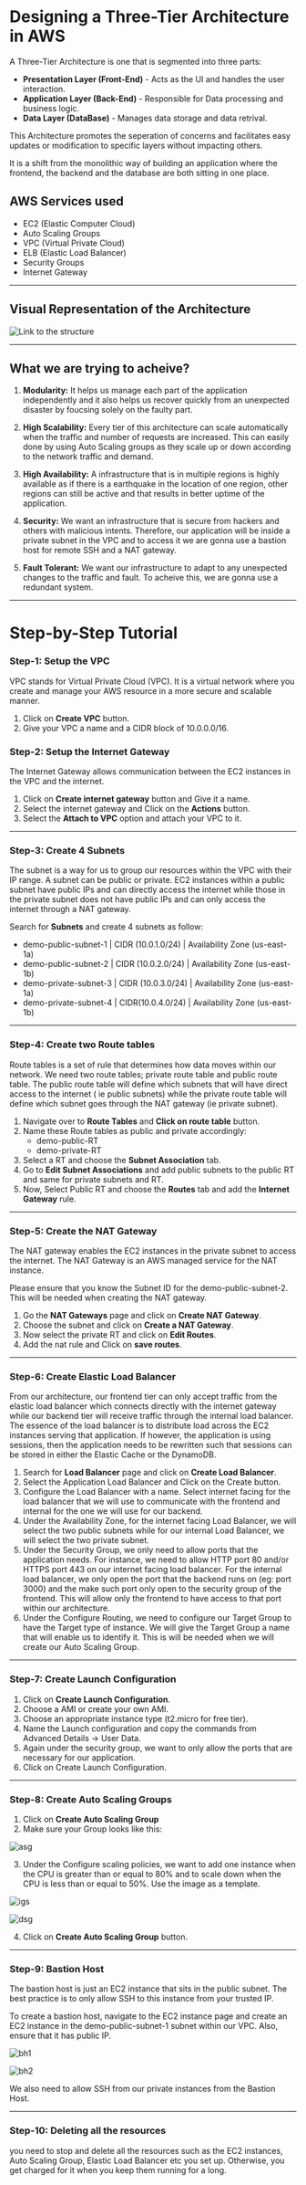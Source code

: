 # Designing a Three-Tier Architecture in AWS

A Three-Tier Architecture is one that is segmented into three parts:
* **Presentation Layer (Front-End)** - Acts as the UI and handles the user interaction.
* **Application Layer (Back-End)** - Responsible for Data processing and business logic.
* **Data Layer (DataBase)** - Manages data storage and data retrival.

This Architecture promotes the seperation of concerns and facilitates easy updates or modification to specific layers without impacting others. 

It is a shift from the monolithic way of building an application where the frontend, the backend and the database are both sitting in one place.
## AWS Services used
* EC2 (Elastic Computer Cloud)
* Auto Scaling Groups
* VPC (Virtual Private Cloud)
* ELB (Elastic Load Balancer)
* Security Groups
* Internet Gateway
---
## Visual Representation of the Architecture
![Link to the structure](https://miro.medium.com/v2/resize:fit:828/format:webp/1*PDHya_zt_n657nYUAm1OeA.jpeg)

---
## What we are trying to acheive?
1. **Modularity:** It helps us manage each part of the application independently and it also helps us recover quickly from an unexpected disaster by foucsing solely on the faulty part.

2. **High Scalability:** Every tier of this architecture can scale automatically when the traffic and number of requests are increased. This can easily done by using Auto Scaling groups as they scale up or down according to the network traffic and demand.

3. **High Availability:** A infrastructure that is in multiple regions is highly available as if there is a earthquake in the location of one region, other regions can still be active and that results in better uptime of the application.

4. **Security:** We want an infrastructure that is secure from hackers and others with malicious intents. Therefore, our application will be inside a private subnet in the VPC and to access it we are gonna use a bastion host for remote SSH and a NAT gateway.

5. **Fault Tolerant:** We want our infrastructure to adapt to any unexpected changes to the traffic and fault. To acheive this, we are gonna use a redundant system.

---

# Step-by-Step Tutorial

### Step-1: Setup the VPC
VPC stands for Virtual Private Cloud (VPC). It is a virtual network where you create and manage your AWS resource in a more secure and scalable manner.
1. Click on **Create VPC** button.
2. Give your VPC a name and a CIDR block of 10.0.0.0/16.

### Step-2: Setup the Internet Gateway
The Internet Gateway allows communication between the EC2 instances in the VPC and the internet.
1. Click on **Create internet gateway** button and Give it a name.
2. Select the internet gateway and Click on the **Actions** button.
3. Select the **Attach to VPC** option and attach your VPC to it.

--- 


### Step-3: Create 4 Subnets
The subnet is a way for us to group our resources within the VPC with their IP range. A subnet can be public or private. EC2 instances within a public subnet have public IPs and can directly access the internet while those in the private subnet does not have public IPs and can only access the internet through a NAT gateway.

Search for **Subnets** and create 4 subnets as follow:

* demo-public-subnet-1 | CIDR (10.0.1.0/24) | Availability Zone (us-east-1a)
* demo-public-subnet-2 | CIDR (10.0.2.0/24) | Availability Zone (us-east-1b)
* demo-private-subnet-3 | CIDR (10.0.3.0/24) | Availability Zone (us-east-1a)
* demo-private-subnet-4 | CIDR(10.0.4.0/24) | Availability Zone (us-east-1b)

--- 


### Step-4: Create two Route tables
Route tables is a set of rule that determines how data moves within our network. We need two route tables; private route table and public route table. The public route table will define which subnets that will have direct access to the internet ( ie public subnets) while the private route table will define which subnet goes through the NAT gateway (ie private subnet).
1. Navigate over to **Route Tables** and **Click on route table** button.
2. Name these Route tables as public and private accordingly:
    * demo-public-RT
    * demo-private-RT
3. Select a RT and choose the **Subnet Association** tab.
4. Go to **Edit Subnet Associations** and add public subnets to the public RT and same for private subnets and RT.
5. Now, Select Public RT and choose the **Routes** tab and add the **Internet Gateway** rule.

--- 


### Step-5: Create the NAT Gateway
The NAT gateway enables the EC2 instances in the private subnet to access the internet. The NAT Gateway is an AWS managed service for the NAT instance.

Please ensure that you know the Subnet ID for the demo-public-subnet-2. This will be needed when creating the NAT gateway.
1. Go the **NAT Gateways** page and click on **Create NAT Gateway**.
2. Choose the subnet and click on **Create a NAT Gateway**.
3. Now select the private RT and click on **Edit Routes**.
4. Add the nat rule and Click on **save routes**.

--- 


### Step-6: Create Elastic Load Balancer
From our architecture, our frontend tier can only accept traffic from the elastic load balancer which connects directly with the internet gateway while our backend tier will receive traffic through the internal load balancer. The essence of the load balancer is to distribute load across the EC2 instances serving that application. If however, the application is using sessions, then the application needs to be rewritten such that sessions can be stored in either the Elastic Cache or the DynamoDB.
1. Search for **Load Balancer** page and click on **Create Load Balancer**.
2. Select the Application Load Balancer and Click on the Create button.
3. Configure the Load Balancer with a name. Select internet facing for the load balancer that we will use to communicate with the frontend and internal for the one we will use for our backend.
4. Under the Availability Zone, for the internet facing Load Balancer, we will select the two public subnets while for our internal Load Balancer, we will select the two private subnet.
5. Under the Security Group, we only need to allow ports that the application needs. For instance, we need to allow HTTP port 80 and/or HTTPS port 443 on our internet facing load balancer. For the internal load balancer, we only open the port that the backend runs on (eg: port 3000) and the make such port only open to the security group of the frontend. This will allow only the frontend to have access to that port within our architecture.
6. Under the Configure Routing, we need to configure our Target Group to have the Target type of instance. We will give the Target Group a name that will enable us to identify it. This is will be needed when we will create our Auto Scaling Group.

--- 


### Step-7: Create Launch Configuration
1. Click on **Create Launch Configuration**.
2. Choose a AMI or create your own AMI.
3. Choose an appropriate instance type (t2.micro for free tier).
4. Name the Launch configuration and copy the commands from Advanced Details -> User Data.
5. Again under the security group, we want to only allow the ports that are necessary for our application.
6. Click on Create Launch Configuration.

--- 


### Step-8: Create Auto Scaling Groups
1. Click on **Create Auto Scaling Group**
2. Make sure your Group looks like this:


![asg](https://github.com/VarchasvH/aws-3tier/assets/100064742/ddd45eda-7bd4-4cc6-b455-8f7510eecb2d)

3. Under the Configure scaling policies, we want to add one instance when the CPU is greater than or equal to 80% and to scale down when the CPU is less than or equal to 50%. Use the image as a template.


![igs](https://github.com/VarchasvH/aws-3tier/assets/100064742/14126640-9843-4205-b10c-848ab5864e5a)

![dsg](https://github.com/VarchasvH/aws-3tier/assets/100064742/5bb1e2f0-2d21-485e-9b94-bb5b6b95cd11)

4. Click on **Create Auto Scaling Group** button.


--- 

### Step-9: Bastion Host
The bastion host is just an EC2 instance that sits in the public subnet. The best practice is to only allow SSH to this instance from your trusted IP. 

To create a bastion host, navigate to the EC2 instance page and create an EC2 instance in the demo-public-subnet-1 subnet within our VPC. Also, ensure that it has public IP.


![bh1](https://github.com/VarchasvH/aws-3tier/assets/100064742/30b782d6-3579-4747-a130-3d9267e5d080)

![bh2](https://github.com/VarchasvH/aws-3tier/assets/100064742/c0d6fc27-3df8-483e-afcc-c23527b2bed5)

We also need to allow SSH from our private instances from the Bastion Host.

---

### Step-10: Deleting all the resources
you need to stop and delete all the resources such as the EC2 instances, Auto Scaling Group, Elastic Load Balancer etc you set up. Otherwise, you get charged for it when you keep them running for a long.
















































 





